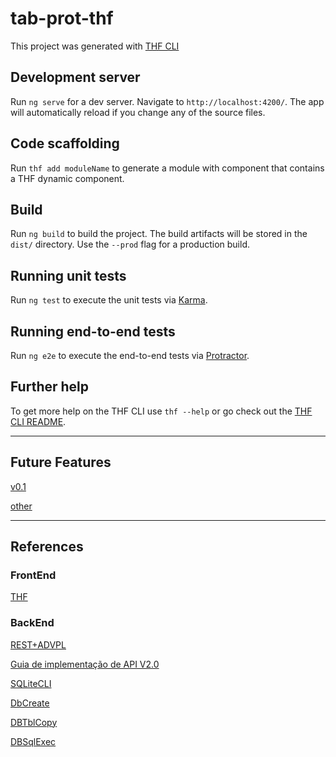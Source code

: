 # tab-prot-thf

This project was generated with [THF CLI](https://github.com/totvs/thf-cli)

## Development server

Run `ng serve` for a dev server. Navigate to `http://localhost:4200/`. The app will automatically reload if you change any of the source files.

## Code scaffolding

Run `thf add moduleName` to generate a module with component that contains a THF dynamic component.

## Build

Run `ng build` to build the project. The build artifacts will be stored in the `dist/` directory. Use the `--prod` flag for a production build.

## Running unit tests

Run `ng test` to execute the unit tests via [Karma](https://karma-runner.github.io).

## Running end-to-end tests

Run `ng e2e` to execute the end-to-end tests via [Protractor](http://www.protractortest.org/).

## Further help

To get more help on the THF CLI use `thf --help` or go check out the [THF CLI README](https://github.com/totvs/thf-cli/blob/master/README.md).

----------------------
## Future Features

[v0.1](https://github.com/tgmti/tab-prot-thf/issues/1)

[other](https://github.com/tgmti/tab-prot-thf/issues/2)

----------------------
## References

### FrontEnd

[THF](https://thf.totvs.com.br/home)

### BackEnd

[REST+ADVPL](http://tdn.totvs.com/display/framework/REST+ADVPL)

[Guia de implementação de API V2.0](http://tdn.totvs.com.br/pages/viewpage.action?pageId=484701395)

[SQLiteCLI](http://tdn.totvs.com/display/tec/SQLiteCLI)

[DbCreate](http://tdn.totvs.com/display/tec/DBCreate)

[DBTblCopy](http://tdn.totvs.com/display/tec/DBTblCopy)

[DBSqlExec](http://tdn.totvs.com/display/tec/DBSqlExec)

